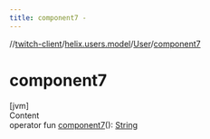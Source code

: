 ```yaml
---
title: component7 -
---
```

//[twitch-client](../../index.md)/[helix.users.model](../index.md)/[User](index.md)/[component7](component7.md)



# component7  
[jvm]  
Content  
operator fun [component7](component7.md)(): [String](https://kotlinlang.org/api/latest/jvm/stdlib/kotlin/-string/index.html)  



